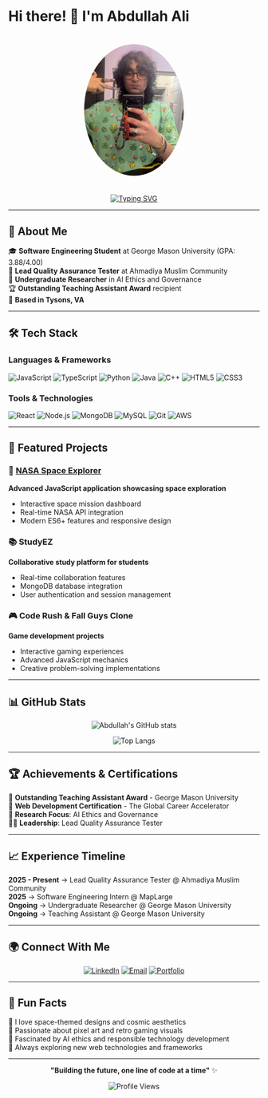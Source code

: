 # Hi there! 👋 I'm Abdullah Ali

<div align="center">
  <img src="https://raw.githubusercontent.com/Abdullah-Mehdi/Abdullah-Mehdi/main/AbdullahAli.jpg" alt="Abdullah Ali" width="200" style="border-radius: 50%; margin: 20px;">
</div>

<div align="center">
  
[![Typing SVG](https://readme-typing-svg.herokuapp.com?font=Fira+Code&weight=600&size=28&duration=3000&pause=1000&color=9D4EDD&center=true&vCenter=true&width=600&height=60&lines=Software+Engineering+Student;Full-Stack+Developer;Quality+Assurance+Leader;AI+Ethics+Researcher)](https://git.io/typing-svg)

</div>

---

## 🚀 About Me

🎓 **Software Engineering Student** at George Mason University (GPA: 3.88/4.00)  
💼 **Lead Quality Assurance Tester** at Ahmadiya Muslim Community  
🔬 **Undergraduate Researcher** in AI Ethics and Governance  
🏆 **Outstanding Teaching Assistant Award** recipient  
📍 **Based in Tysons, VA**

---

## 🛠️ Tech Stack

### Languages & Frameworks
![JavaScript](https://img.shields.io/badge/JavaScript-E0AAFF?style=for-the-badge&logo=javascript&logoColor=black)
![TypeScript](https://img.shields.io/badge/TypeScript-C77DFF?style=for-the-badge&logo=typescript&logoColor=white)
![Python](https://img.shields.io/badge/Python-9D4EDD?style=for-the-badge&logo=python&logoColor=white)
![Java](https://img.shields.io/badge/Java-B19CD9?style=for-the-badge&logo=openjdk&logoColor=white)
![C++](https://img.shields.io/badge/C++-E0AAFF?style=for-the-badge&logo=cplusplus&logoColor=black)
![HTML5](https://img.shields.io/badge/HTML5-9D4EDD?style=for-the-badge&logo=html5&logoColor=white)
![CSS3](https://img.shields.io/badge/CSS3-C77DFF?style=for-the-badge&logo=css3&logoColor=white)

### Tools & Technologies
![React](https://img.shields.io/badge/React-B19CD9?style=for-the-badge&logo=react&logoColor=white)
![Node.js](https://img.shields.io/badge/Node.js-9D4EDD?style=for-the-badge&logo=node.js&logoColor=white)
![MongoDB](https://img.shields.io/badge/MongoDB-E0AAFF?style=for-the-badge&logo=mongodb&logoColor=black)
![MySQL](https://img.shields.io/badge/MySQL-C77DFF?style=for-the-badge&logo=mysql&logoColor=white)
![Git](https://img.shields.io/badge/Git-B19CD9?style=for-the-badge&logo=git&logoColor=white)
![AWS](https://img.shields.io/badge/AWS-9D4EDD?style=for-the-badge&logo=amazon-aws&logoColor=white)

---

## 🌟 Featured Projects

### 🚀 [NASA Space Explorer](https://github.com/Abdullah-Mehdi/NASA-Space-Explorer)
**Advanced JavaScript application showcasing space exploration**
- Interactive space mission dashboard
- Real-time NASA API integration
- Modern ES6+ features and responsive design

### 📚 StudyEZ
**Collaborative study platform for students**
- Real-time collaboration features
- MongoDB database integration
- User authentication and session management

### 🎮 Code Rush & Fall Guys Clone
**Game development projects**
- Interactive gaming experiences
- Advanced JavaScript mechanics
- Creative problem-solving implementations

---

## 📊 GitHub Stats

<div align="center">
  
![Abdullah's GitHub stats](https://github-readme-stats.vercel.app/api?username=Abdullah-Mehdi&show_icons=true&theme=tokyonight&bg_color=0d1117&title_color=9D4EDD&icon_color=C77DFF&text_color=E0AAFF&border_color=B19CD9)

![Top Langs](https://github-readme-stats.vercel.app/api/top-langs/?username=Abdullah-Mehdi&layout=compact&theme=tokyonight&bg_color=0d1117&title_color=9D4EDD&text_color=E0AAFF&border_color=B19CD9)

</div>

---

## 🏆 Achievements & Certifications

🎯 **Outstanding Teaching Assistant Award** - George Mason University  
📜 **Web Development Certification** - The Global Career Accelerator  
🔬 **Research Focus**: AI Ethics and Governance  
👨‍💼 **Leadership**: Lead Quality Assurance Tester  

---

## 📈 Experience Timeline

**2025 - Present** → Lead Quality Assurance Tester @ Ahmadiya Muslim Community  
**2025** → Software Engineering Intern @ MapLarge  
**Ongoing** → Undergraduate Researcher @ George Mason University  
**Ongoing** → Teaching Assistant @ George Mason University  

---

## 🌍 Connect With Me

<div align="center">

[![LinkedIn](https://img.shields.io/badge/LinkedIn-9D4EDD?style=for-the-badge&logo=linkedin&logoColor=white)](https://www.linkedin.com/in/abdullah-ali-100127300/)
[![Email](https://img.shields.io/badge/Email-C77DFF?style=for-the-badge&logo=gmail&logoColor=white)](mailto:abdullahmehdiemail@gmail.com)
[![Portfolio](https://img.shields.io/badge/Portfolio-E0AAFF?style=for-the-badge&logo=google-chrome&logoColor=black)](https://your-portfolio-url.com)

</div>

---

## 💭 Fun Facts

🌌 I love space-themed designs and cosmic aesthetics  
🎨 Passionate about pixel art and retro gaming visuals  
🤖 Fascinated by AI ethics and responsible technology development  
📱 Always exploring new web technologies and frameworks  

---

<div align="center">
  
**"Building the future, one line of code at a time"** ✨

![Profile Views](https://komarev.com/ghpvc/?username=Abdullah-Mehdi&color=9D4EDD&style=for-the-badge)

</div>
